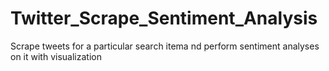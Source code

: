 # Twitter_Scrape_Sentiment_Analysis
Scrape tweets for a particular search itema nd perform sentiment analyses on it with visualization
